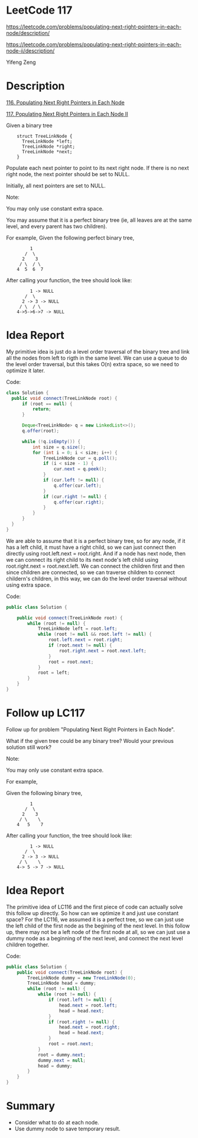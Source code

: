 # **LeetCode 117**
https://leetcode.com/problems/populating-next-right-pointers-in-each-node/description/

https://leetcode.com/problems/populating-next-right-pointers-in-each-node-ii/description/

Yifeng Zeng

# Description
[116. Populating Next Right Pointers in Each Node](https://leetcode.com/problems/populating-next-right-pointers-in-each-node/description/)

[117. Populating Next Right Pointers in Each Node II](https://leetcode.com/problems/populating-next-right-pointers-in-each-node-ii/description/)

Given a binary tree
```
    struct TreeLinkNode {
      TreeLinkNode *left;
      TreeLinkNode *right;
      TreeLinkNode *next;
    }
```
Populate each next pointer to point to its next right node. If there is no next right node, the next pointer should be set to NULL.

Initially, all next pointers are set to NULL.

Note:

You may only use constant extra space.

You may assume that it is a perfect binary tree (ie, all leaves are at the same level, and every parent has two children).

For example,
Given the following perfect binary tree,
```
         1
       /  \
      2    3
     / \  / \
    4  5  6  7
```
After calling your function, the tree should look like:
```
         1 -> NULL
       /  \
      2 -> 3 -> NULL
     / \  / \
    4->5->6->7 -> NULL
```
# Idea Report

My primitive idea is just do a level order traversal of the binary tree and link all the nodes from left to rigth in the same level. We can use a queue to do the level order traversal, but this takes O(n) extra space, so we need to optimize it later.

Code:
```java
class Solution {
  public void connect(TreeLinkNode root) {
      if (root == null) {
          return;
      }

      Deque<TreeLinkNode> q = new LinkedList<>();
      q.offer(root);

      while (!q.isEmpty()) {
          int size = q.size();
          for (int i = 0; i < size; i++) {
              TreeLinkNode cur = q.poll();
              if (i < size - 1) {
                  cur.next = q.peek();
              }
              if (cur.left != null) {
                  q.offer(cur.left);
              }
              if (cur.right != null) {
                  q.offer(cur.right);
              }
          }
      }
  }
}
```

We are able to assume that it is a perfect binary tree, so for any node, if it has a left child, it must have a right child, so we can just connect then directly using root.left.next = root.right. And if a node has next node, then we can connect its right child to its next node's left child using root.right.next = root.next.left. We can connect the children first and then since children are connected, so we can traverse children to connect childern's children, in this way, we can do the level order traversal without using extra space.

Code:
```java
public class Solution {

    public void connect(TreeLinkNode root) {
        while (root != null) {
            TreeLinkNode left = root.left;
            while (root != null && root.left != null) {
                root.left.next = root.right;
                if (root.next != null) {
                    root.right.next = root.next.left;
                }
                root = root.next;
            }
            root = left;
        }
    }
}
```

# Follow up LC117
Follow up for problem "Populating Next Right Pointers in Each Node".

What if the given tree could be any binary tree? Would your previous solution still work?

Note:

You may only use constant extra space.

For example,

Given the following binary tree,
```
         1
       /  \
      2    3
     / \    \
    4   5    7
```
After calling your function, the tree should look like:
```
         1 -> NULL
       /  \
      2 -> 3 -> NULL
     / \    \
    4-> 5 -> 7 -> NULL
```

# Idea Report
The primitive idea of LC116 and the first piece of code can actually solve this follow up directly. So how can we optimize it and just use constant space? For the LC116, we assumed it is a perfect tree, so we can just use the left child of the first node as the begining of the next level. In this follow up, there may not be a left node of the first node at all, so we can just use a dummy node as a beginning of the next level, and connect the next level children together.

Code:
```java
public class Solution {
    public void connect(TreeLinkNode root) {
        TreeLinkNode dummy = new TreeLinkNode(0);
        TreeLinkNode head = dummy;
        while (root != null) {
            while (root != null) {
                if (root.left != null) {
                    head.next = root.left;
                    head = head.next;
                }
                if (root.right != null) {
                    head.next = root.right;
                    head = head.next;
                }
                root = root.next;
            }
            root = dummy.next;
            dummy.next = null;
            head = dummy;
        }
    }
}
```


# Summary
- Consider what to do at each node.
- Use dummy node to save temporary result.
